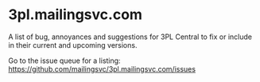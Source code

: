 3pl.mailingsvc.com
==================

A list of bug, annoyances and suggestions for 3PL Central to fix or include in their current and upcoming versions.

Go to the issue queue for a listing:
https://github.com/mailingsvc/3pl.mailingsvc.com/issues
